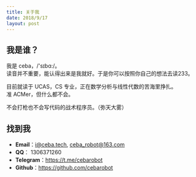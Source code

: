 ```yaml
---
title: 关于我
date: 2018/9/17
layout: post
---
```


## 我是谁？

我是 ceba，/'sɪbɑ:/。  
读音并不重要，能认得出来是我就好。于是你可以按照你自己的想法去读233。

目前就读于 UCAS，CS 专业，正在数学分析与线性代数的苦海里挣扎。    
准 ACMer，但什么都不会。

不会打枪也不会写代码的战术程序员。（弥天大雾）

## 找到我

- **Email**：i@ceba.tech, ceba_robot@163.com
- **QQ**： 1306371260
- **Telegram**：https://t.me/cebarobot
- **Github**：https://github.com/cebarobot
